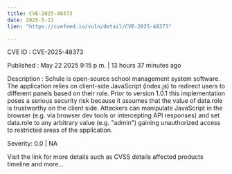 ```yaml
---
title: CVE-2025-48373
date: 2025-5-22
lien: "https://cvefeed.io/vuln/detail/CVE-2025-48373"

---
```


CVE ID : CVE-2025-48373

Published :  May 22
2025
9:15 p.m. | 13 hours
37 minutes ago

Description : Schule is open-source school management system software. The application relies on client-side JavaScript (index.js) to redirect users to different panels based on their role. Prior to version 1.0.1
this implementation poses a serious security risk because it assumes that the value of data.role is trustworthy on the client side. Attackers can manipulate JavaScript in the browser (e.g.
via browser dev tools or intercepting API responses) and set data.role to any arbitrary value (e.g.
"admin")
gaining unauthorized access to restricted areas of the application.

Severity: 0.0 | NA

Visit the link for more details
such as CVSS details
affected products
timeline
and more...
